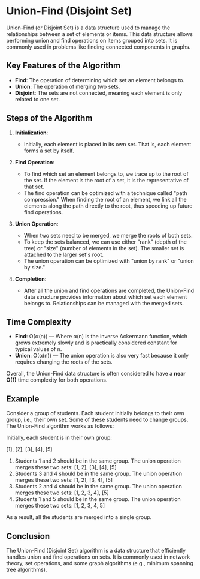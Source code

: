 # Union-Find (Disjoint Set)

Union-Find (or Disjoint Set) is a data structure used to manage the relationships between a set of elements or items. This data structure allows performing union and find operations on items grouped into sets. It is commonly used in problems like finding connected components in graphs.

## Key Features of the Algorithm

- **Find**: The operation of determining which set an element belongs to.
- **Union**: The operation of merging two sets.
- **Disjoint**: The sets are not connected, meaning each element is only related to one set.

## Steps of the Algorithm

1. **Initialization**:
   - Initially, each element is placed in its own set. That is, each element forms a set by itself.

2. **Find Operation**:
   - To find which set an element belongs to, we trace up to the root of the set. If the element is the root of a set, it is the representative of that set.
   - The find operation can be optimized with a technique called "path compression." When finding the root of an element, we link all the elements along the path directly to the root, thus speeding up future find operations.

3. **Union Operation**:
   - When two sets need to be merged, we merge the roots of both sets.
   - To keep the sets balanced, we can use either "rank" (depth of the tree) or "size" (number of elements in the set). The smaller set is attached to the larger set's root.
   - The union operation can be optimized with "union by rank" or "union by size."

4. **Completion**:
   - After all the union and find operations are completed, the Union-Find data structure provides information about which set each element belongs to. Relationships can be managed with the merged sets.

## Time Complexity

- **Find**: O(α(n)) — Where α(n) is the inverse Ackermann function, which grows extremely slowly and is practically considered constant for typical values of n.
- **Union**: O(α(n)) — The union operation is also very fast because it only requires changing the roots of the sets.

Overall, the Union-Find data structure is often considered to have a **near O(1)** time complexity for both operations.

## Example

Consider a group of students. Each student initially belongs to their own group, i.e., their own set. Some of these students need to change groups. The Union-Find algorithm works as follows:

Initially, each student is in their own group:

[1], [2], [3], [4], [5]

1. Students 1 and 2 should be in the same group. The union operation merges these two sets:
   [1, 2], [3], [4], [5]
2. Students 3 and 4 should be in the same group. The union operation merges these two sets:
   [1, 2], [3, 4], [5]
3. Students 2 and 4 should be in the same group. The union operation merges these two sets:
   [1, 2, 3, 4], [5]
4. Students 1 and 5 should be in the same group. The union operation merges these two sets:
   [1, 2, 3, 4, 5]

As a result, all the students are merged into a single group.

## Conclusion

The Union-Find (Disjoint Set) algorithm is a data structure that efficiently handles union and find operations on sets. It is commonly used in network theory, set operations, and some graph algorithms (e.g., minimum spanning tree algorithms).
